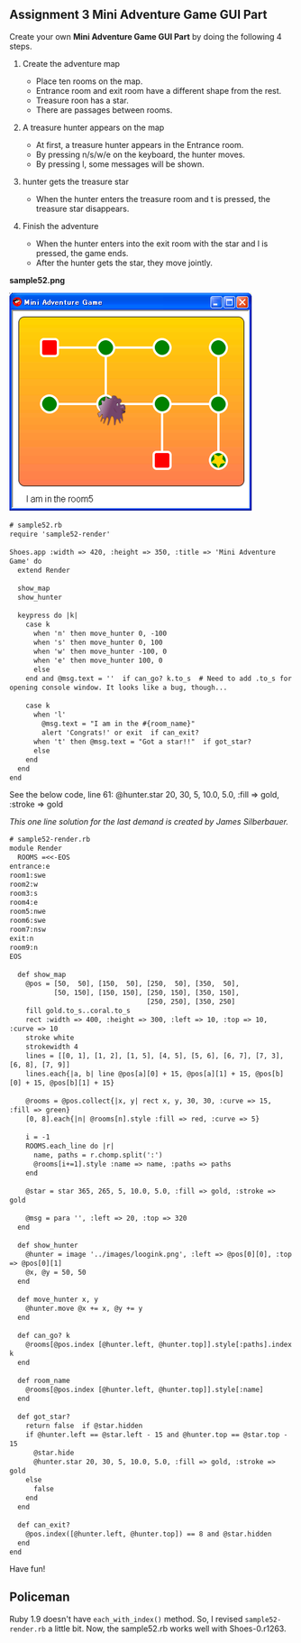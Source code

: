 Assignment 3 Mini Adventure Game GUI Part
-----------------------------------------

Create your own **Mini Adventure Game GUI Part** by doing the following 4 steps.

1. Create the adventure map
	+ Place ten rooms on the map.
	+ Entrance room and exit room have a different shape from the rest.
	+ Treasure roon has a star.
	+ There are passages between rooms.

2. A treasure hunter appears on the map
	+ At first, a treasure hunter appears in the Entrance room.
	+ By pressing n/s/w/e on the keyboard, the hunter moves.
	+ By pressing l, some messages will be shown.

3. hunter gets the treasure star

	+ When the hunter enters the treasure room and t is pressed, the treasure star disappears.

4. Finish the adventure
	+ When the hunter enters into the exit room with the star and l is pressed, the game ends.
	+ After the hunter gets the star, they move jointly.


**sample52.png**

![sample52.png](http://github.com/ashbb/shoes_tutorial_html/raw/master/images/sample52.png)

	# sample52.rb
	require 'sample52-render'
	
	Shoes.app :width => 420, :height => 350, :title => 'Mini Adventure Game' do
	  extend Render
	  
	  show_map
	  show_hunter
	  
	  keypress do |k|
	    case k
	      when 'n' then move_hunter 0, -100
	      when 's' then move_hunter 0, 100
	      when 'w' then move_hunter -100, 0
	      when 'e' then move_hunter 100, 0
	      else
	    end and @msg.text = ''  if can_go? k.to_s  # Need to add .to_s for opening console window. It looks like a bug, though...
	    
	    case k
	      when 'l'
	        @msg.text = "I am in the #{room_name}"
	        alert 'Congrats!' or exit  if can_exit?
	      when 't' then @msg.text = "Got a star!!"  if got_star?
	      else
	    end
	  end
	end


See the below code, line 61: @hunter.star 20, 30, 5, 10.0, 5.0, :fill => gold, :stroke => gold

*This one line solution for the last demand is created by James Silberbauer.*


	# sample52-render.rb
	module Render
	  ROOMS =<<-EOS
	entrance:e
	room1:swe
	room2:w
	room3:s
	room4:e
	room5:nwe
	room6:swe
	room7:nsw
	exit:n
	room9:n
	EOS
	
	  def show_map
	    @pos = [50,  50], [150,  50], [250,  50], [350,  50],
	           [50, 150], [150, 150], [250, 150], [350, 150],
	                                  [250, 250], [350, 250]
	    fill gold.to_s..coral.to_s
	    rect :width => 400, :height => 300, :left => 10, :top => 10, :curve => 10
	    stroke white
	    strokewidth 4
	    lines = [[0, 1], [1, 2], [1, 5], [4, 5], [5, 6], [6, 7], [7, 3], [6, 8], [7, 9]]
	    lines.each{|a, b| line @pos[a][0] + 15, @pos[a][1] + 15, @pos[b][0] + 15, @pos[b][1] + 15}
	  
	    @rooms = @pos.collect{|x, y| rect x, y, 30, 30, :curve => 15, :fill => green}
	    [0, 8].each{|n| @rooms[n].style :fill => red, :curve => 5}
	    
	    i = -1
	    ROOMS.each_line do |r|
	      name, paths = r.chomp.split(':')
	      @rooms[i+=1].style :name => name, :paths => paths
	    end
	  
	    @star = star 365, 265, 5, 10.0, 5.0, :fill => gold, :stroke => gold
	    
	    @msg = para '', :left => 20, :top => 320
	  end
	  
	  def show_hunter
	    @hunter = image '../images/loogink.png', :left => @pos[0][0], :top => @pos[0][1]
	    @x, @y = 50, 50
	  end
	  
	  def move_hunter x, y
	    @hunter.move @x += x, @y += y
	  end
	  
	  def can_go? k
	    @rooms[@pos.index [@hunter.left, @hunter.top]].style[:paths].index k
	  end
	  
	  def room_name
	    @rooms[@pos.index [@hunter.left, @hunter.top]].style[:name]
	  end
	  
	  def got_star?
	    return false  if @star.hidden
	    if @hunter.left == @star.left - 15 and @hunter.top == @star.top - 15
	      @star.hide
	      @hunter.star 20, 30, 5, 10.0, 5.0, :fill => gold, :stroke => gold
	    else
	      false
	    end
	  end
	  
	  def can_exit?
	    @pos.index([@hunter.left, @hunter.top]) == 8 and @star.hidden
	  end
	end


Have fun!


Policeman
---------

Ruby 1.9 doesn't have `each_with_index()` method. So, I revised `sample52-render.rb` a little bit. Now, the sample52.rb works well with Shoes-0.r1263.

